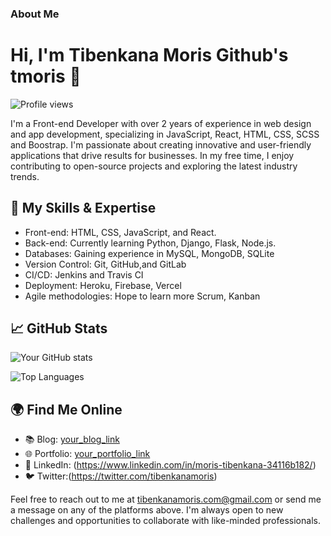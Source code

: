 ### About Me
# Hi, I'm Tibenkana Moris Github's tmoris  👋

![Profile views](https://gpvc.arturio.dev/tmoris)

I'm a Front-end Developer with over 2 years of experience in web design and  app development, specializing in JavaScript, React, HTML, CSS, SCSS and Boostrap. I'm passionate about creating innovative and user-friendly applications that drive results for businesses. In my free time, I enjoy contributing to open-source projects and exploring the latest industry trends.

## 🌟 My Skills & Expertise

- Front-end: HTML, CSS, JavaScript, and React.
- Back-end: Currently learning Python, Django, Flask, Node.js.
- Databases: Gaining experience in MySQL, MongoDB, SQLite
- Version Control: Git, GitHub,and  GitLab
- CI/CD: Jenkins and Travis CI
- Deployment: Heroku, Firebase, Vercel
- Agile methodologies: Hope to learn more Scrum, Kanban

## 📈 GitHub Stats

![Your GitHub stats](https://github-readme-stats.vercel.app/api?username=your_github_username&show_icons=true&theme=radical)

![Top Languages](https://github-readme-stats.vercel.app/api/top-langs/?username=your_github_username&layout=compact&theme=radical)

## 🌍 Find Me Online

- 📚 Blog: [your_blog_link](your_blog_link)
- 🌐 Portfolio: [your_portfolio_link](your_portfolio_link)
- 💼 LinkedIn: (https://www.linkedin.com/in/moris-tibenkana-34116b182/)
- 🐦 Twitter:(https://twitter.com/tibenkanamoris)

Feel free to reach out to me at tibenkanamoris.com@gmail.com or send me a message on any of the platforms above. I'm always open to new challenges and opportunities to collaborate with like-minded professionals.



